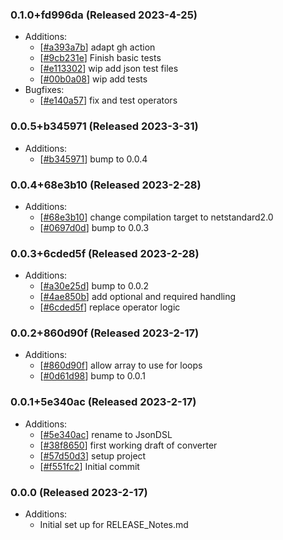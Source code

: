 ### 0.1.0+fd996da (Released 2023-4-25)
* Additions:
    * [[#a393a7b](https://github.com/HLWeil/JsonDSL/commit/a393a7b706ff23f9bfd92891498d046df4f25829)] adapt gh action
    * [[#9cb231e](https://github.com/HLWeil/JsonDSL/commit/9cb231e488280db8bdd312d8ce97efe69c957ff8)] Finish basic tests
    * [[#e113302](https://github.com/HLWeil/JsonDSL/commit/e1133021fdd11cb4155266313536548d2fb74171)] wip add json test files
    * [[#00b0a08](https://github.com/HLWeil/JsonDSL/commit/00b0a08cbe898a687c8c445c89fa2d1c2cad5e81)] wip add tests
* Bugfixes:
    * [[#e140a57](https://github.com/HLWeil/JsonDSL/commit/e140a57b31bddf4ca090c0e7e4777e0ad0f24230)] fix and test operators

### 0.0.5+b345971 (Released 2023-3-31)
* Additions:
    * [[#b345971](https://github.com/HLWeil/JsonDSL/commit/b345971ee1b8221ab0783713506d782b724b285a)] bump to 0.0.4

### 0.0.4+68e3b10 (Released 2023-2-28)
* Additions:
    * [[#68e3b10](https://github.com/HLWeil/JsonDSL/commit/68e3b108a1f105fd7a43a4c29947909fe21c5ed0)] change compilation target to netstandard2.0
    * [[#0697d0d](https://github.com/HLWeil/JsonDSL/commit/0697d0d8ffdb133226111019a2b26ece09fd034a)] bump to 0.0.3

### 0.0.3+6cded5f (Released 2023-2-28)
* Additions:
    * [[#a30e25d](https://github.com/HLWeil/JsonDSL/commit/a30e25de24350160bb519c45eb28b8ec696bb8ad)] bump to 0.0.2
    * [[#4ae850b](https://github.com/HLWeil/JsonDSL/commit/4ae850ba5ffc9b224dc3171c76a1f11826988097)] add optional and required handling
    * [[#6cded5f](https://github.com/HLWeil/JsonDSL/commit/6cded5fa7077e282b172d3cfe2b3eb9b4295d684)] replace operator logic

### 0.0.2+860d90f (Released 2023-2-17)
* Additions:
    * [[#860d90f](https://github.com/HLWeil/JsonDSL/commit/860d90f91aa62f0b1e577074774b9f2d952e23eb)] allow array to use for loops
    * [[#0d61d98](https://github.com/HLWeil/JsonDSL/commit/0d61d980fccc0ed2b18fec45bcc8c4d7afad0293)] bump to 0.0.1

### 0.0.1+5e340ac (Released 2023-2-17)
* Additions:
    * [[#5e340ac](https://github.com/HLWeil/JsonDSL/commit/5e340acd11d1ed01d3574c137dfae7fc421d779d)] rename to JsonDSL
    * [[#38f8650](https://github.com/HLWeil/JsonDSL/commit/38f8650a34cec0485b6cafc767cfc8478378ae2b)] first working draft of converter
    * [[#57d50d3](https://github.com/HLWeil/JsonDSL/commit/57d50d3850e2505deca094a8b77ae8dcc539ceb2)] setup project
    * [[#f551fc2](https://github.com/HLWeil/JsonDSL/commit/f551fc2600dfab35e1c53f5103f8e3f742a2f93c)] Initial commit

### 0.0.0 (Released 2023-2-17)
* Additions:
    * Initial set up for RELEASE_Notes.md

